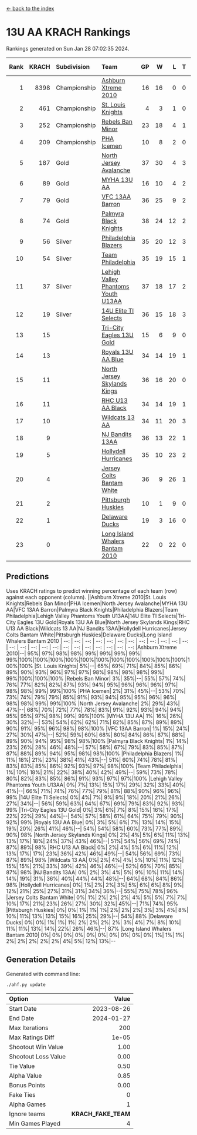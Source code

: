 [<- back to the index](readme.md)
# 13U AA KRACH Rankings
Rankings generated on Sun Jan 28 07:02:35 2024.

Rank|KRACH|Subdivision|Team|GP|W|L|T|OTW|OTL|SoS|Exp Wins|Win Diff
---:|---:|:---|:---|---:|---:|---:|---:|---:|---:|---:|---:|---:
1|8398|Championship|[Ashburn Xtreme 2010](https://gamesheetstats.com/seasons/3659/teams/140527/schedule)|16|16|0|0|0|0|95|16.8|-0.0
2|461|Championship|[St. Louis Knights](https://gamesheetstats.com/seasons/3659/teams/143323/schedule)|4|3|1|0|0|0|1701|3.8|-0.0
3|252|Championship|[Rebels Ban Minor](https://gamesheetstats.com/seasons/3659/teams/140539/schedule)|23|18|4|1|0|0|742|19.4|0.0
4|209|Championship|[PHA Icemen](https://gamesheetstats.com/seasons/3659/teams/143321/schedule)|10|8|2|0|2|0|67|8.9|0.0
5|187|Gold|[North Jersey Avalanche](https://gamesheetstats.com/seasons/3659/teams/140535/schedule)|37|30|4|3|0|0|258|32.4|0.0
6|89|Gold|[MYHA 13U AA](https://gamesheetstats.com/seasons/3659/teams/140533/schedule)|16|10|4|2|1|0|64|11.9|0.0
7|79|Gold|[VFC 13AA Barron](https://gamesheetstats.com/seasons/3659/teams/140544/schedule)|36|25|9|2|2|3|45|26.9|0.0
8|74|Gold|[Palmyra Black Knights](https://gamesheetstats.com/seasons/3659/teams/140537/schedule)|38|24|12|2|4|0|476|25.9|0.0
9|56|Silver|[Philadelphia Blazers](https://gamesheetstats.com/seasons/3659/teams/140538/schedule)|35|20|12|3|3|2|515|22.4|0.0
10|54|Silver|[Team Philadelphia](https://gamesheetstats.com/seasons/3659/teams/140542/schedule)|35|19|15|1|0|1|522|20.4|0.0
11|37|Silver|[Lehigh Valley Phantoms Youth U13AA](https://gamesheetstats.com/seasons/3659/teams/140531/schedule)|37|18|17|2|1|3|280|19.9|0.0
12|19|Silver|[14U Elite TI Selects](https://gamesheetstats.com/seasons/3659/teams/140526/schedule)|36|15|18|3|1|1|494|17.4|0.0
13|15||[Tri-City Eagles 13U Gold](https://gamesheetstats.com/seasons/3659/teams/140543/schedule)|15|6|9|0|1|2|47|6.9|0.0
14|13||[Royals 13U AA Blue](https://gamesheetstats.com/seasons/3659/teams/140541/schedule)|34|14|19|1|0|2|48|15.4|0.0
15|11||[North Jersey Skylands Kings](https://gamesheetstats.com/seasons/3659/teams/140536/schedule)|36|16|20|0|3|1|51|16.9|0.0
16|11||[RHC U13 AA Black](https://gamesheetstats.com/seasons/3659/teams/140540/schedule)|34|14|19|1|1|0|44|15.4|0.0
17|10||[Wildcats 13 AA](https://gamesheetstats.com/seasons/3659/teams/140545/schedule)|34|11|20|3|0|0|50|13.4|0.0
18|9||[NJ Bandits 13AA](https://gamesheetstats.com/seasons/3659/teams/140534/schedule)|36|13|22|1|2|5|279|14.4|0.0
19|5||[Hollydell Hurricanes](https://gamesheetstats.com/seasons/3659/teams/140529/schedule)|35|10|23|2|2|0|272|11.9|0.0
20|4||[Jersey Colts Bantam White](https://gamesheetstats.com/seasons/3659/teams/140530/schedule)|36|9|26|1|1|2|47|10.4|0.0
21|2||[Pittsburgh Huskies](https://gamesheetstats.com/seasons/3659/teams/149413/schedule)|10|1|9|0|0|1|843|1.9|0.0
22|1||[Delaware Ducks](https://gamesheetstats.com/seasons/3659/teams/140528/schedule)|19|3|16|0|0|1|30|3.9|0.0
23|0||[Long Island Whalers Bantam 2010](https://gamesheetstats.com/seasons/3659/teams/140532/schedule)|22|0|22|0|0|0|53|0.9|0.0

## Predictions
Uses KRACH ratings to predict winning percentage of each team (row) against each opponent (column).
||Ashburn Xtreme 2010|St. Louis Knights|Rebels Ban Minor|PHA Icemen|North Jersey Avalanche|MYHA 13U AA|VFC 13AA Barron|Palmyra Black Knights|Philadelphia Blazers|Team Philadelphia|Lehigh Valley Phantoms Youth U13AA|14U Elite TI Selects|Tri-City Eagles 13U Gold|Royals 13U AA Blue|North Jersey Skylands Kings|RHC U13 AA Black|Wildcats 13 AA|NJ Bandits 13AA|Hollydell Hurricanes|Jersey Colts Bantam White|Pittsburgh Huskies|Delaware Ducks|Long Island Whalers Bantam 2010
| --: | --: | --: | --: | --: | --: | --: | --: | --: | --: | --: | --: | --: | --: | --: | --: | --: | --: | --: | --: | --: | --: | --: | --: 
|Ashburn Xtreme 2010|--| 95%| 97%| 98%| 98%| 99%| 99%| 99%| 99%| 99%|100%|100%|100%|100%|100%|100%|100%|100%|100%|100%|100%|100%|100%
|St. Louis Knights|  5%|--| 65%| 69%| 71%| 84%| 85%| 86%| 89%| 90%| 93%| 96%| 97%| 97%| 98%| 98%| 98%| 98%| 99%| 99%|100%|100%|100%
|Rebels Ban Minor|  3%| 35%|--| 55%| 57%| 74%| 76%| 77%| 82%| 82%| 87%| 93%| 94%| 95%| 96%| 96%| 96%| 97%| 98%| 98%| 99%| 99%|100%
|PHA Icemen|  2%| 31%| 45%|--| 53%| 70%| 73%| 74%| 79%| 79%| 85%| 91%| 93%| 94%| 95%| 95%| 96%| 96%| 98%| 98%| 99%| 99%|100%
|North Jersey Avalanche|  2%| 29%| 43%| 47%|--| 68%| 70%| 72%| 77%| 78%| 83%| 91%| 92%| 93%| 94%| 94%| 95%| 95%| 97%| 98%| 99%| 99%|100%
|MYHA 13U AA|  1%| 16%| 26%| 30%| 32%|--| 53%| 54%| 62%| 62%| 71%| 82%| 85%| 87%| 89%| 89%| 90%| 91%| 95%| 96%| 98%| 98%|100%
|VFC 13AA Barron|  1%| 15%| 24%| 27%| 30%| 47%|--| 52%| 59%| 60%| 68%| 80%| 84%| 86%| 87%| 88%| 89%| 90%| 94%| 95%| 98%| 98%|100%
|Palmyra Black Knights|  1%| 14%| 23%| 26%| 28%| 46%| 48%|--| 57%| 58%| 67%| 79%| 83%| 85%| 87%| 87%| 88%| 89%| 94%| 95%| 98%| 98%|100%
|Philadelphia Blazers|  1%| 11%| 18%| 21%| 23%| 38%| 41%| 43%|--| 51%| 60%| 74%| 78%| 81%| 83%| 83%| 85%| 86%| 92%| 93%| 97%| 98%|100%
|Team Philadelphia|  1%| 10%| 18%| 21%| 22%| 38%| 40%| 42%| 49%|--| 59%| 73%| 78%| 80%| 82%| 83%| 85%| 86%| 91%| 93%| 97%| 97%|100%
|Lehigh Valley Phantoms Youth U13AA|  0%|  7%| 13%| 15%| 17%| 29%| 32%| 33%| 40%| 41%|--| 66%| 71%| 74%| 76%| 77%| 79%| 81%| 88%| 90%| 96%| 96%| 99%
|14U Elite TI Selects|  0%|  4%|  7%|  9%|  9%| 18%| 20%| 21%| 26%| 27%| 34%|--| 56%| 59%| 63%| 64%| 67%| 69%| 79%| 83%| 92%| 93%| 99%
|Tri-City Eagles 13U Gold|  0%|  3%|  6%|  7%|  8%| 15%| 16%| 17%| 22%| 22%| 29%| 44%|--| 54%| 57%| 58%| 61%| 64%| 75%| 79%| 90%| 92%| 99%
|Royals 13U AA Blue|  0%|  3%|  5%|  6%|  7%| 13%| 14%| 15%| 19%| 20%| 26%| 41%| 46%|--| 54%| 54%| 58%| 60%| 73%| 77%| 89%| 90%| 98%
|North Jersey Skylands Kings|  0%|  2%|  4%|  5%|  6%| 11%| 13%| 13%| 17%| 18%| 24%| 37%| 43%| 46%|--| 51%| 54%| 56%| 69%| 74%| 87%| 89%| 98%
|RHC U13 AA Black|  0%|  2%|  4%|  5%|  6%| 11%| 12%| 13%| 17%| 17%| 23%| 36%| 42%| 46%| 49%|--| 54%| 56%| 69%| 73%| 87%| 89%| 98%
|Wildcats 13 AA|  0%|  2%|  4%|  4%|  5%| 10%| 11%| 12%| 15%| 15%| 21%| 33%| 39%| 42%| 46%| 46%|--| 52%| 66%| 70%| 85%| 87%| 98%
|NJ Bandits 13AA|  0%|  2%|  3%|  4%|  5%|  9%| 10%| 11%| 14%| 14%| 19%| 31%| 36%| 40%| 44%| 44%| 48%|--| 64%| 68%| 84%| 86%| 98%
|Hollydell Hurricanes|  0%|  1%|  2%|  2%|  3%|  5%|  6%|  6%|  8%|  9%| 12%| 21%| 25%| 27%| 31%| 31%| 34%| 36%|--| 55%| 75%| 78%| 96%
|Jersey Colts Bantam White|  0%|  1%|  2%|  2%|  2%|  4%|  5%|  5%|  7%|  7%| 10%| 17%| 21%| 23%| 26%| 27%| 30%| 32%| 45%|--| 71%| 74%| 95%
|Pittsburgh Huskies|  0%|  0%|  1%|  1%|  1%|  2%|  2%|  2%|  3%|  3%|  4%|  8%| 10%| 11%| 13%| 13%| 15%| 16%| 25%| 29%|--| 54%| 88%
|Delaware Ducks|  0%|  0%|  1%|  1%|  1%|  2%|  2%|  2%|  2%|  3%|  4%|  7%|  8%| 10%| 11%| 11%| 13%| 14%| 22%| 26%| 46%|--| 87%
|Long Island Whalers Bantam 2010|  0%|  0%|  0%|  0%|  0%|  0%|  0%|  0%|  0%|  0%|  1%|  1%|  1%|  2%|  2%|  2%|  2%|  2%|  4%|  5%| 12%| 13%|--

## Generation Details

Generated with command line:
```
./ahf.py update
```

| Option | Value |
| :----- | ----: |
| Start Date | 2023-08-26 |
| End Date | 2024-01-27 |
| Max Iterations | 200 |
| Max Ratings Diff | 1e-05 |
| Shootout Win Value | 1.00 |
| Shootout Loss Value | 0.00 |
| Tie Value | 0.50 |
| Alpha Value | 0.85 |
| Bonus Points | 0.00 |
| Fake Ties | 0 |
| Alpha Games | 1 |
| Ignore teams | __KRACH_FAKE_TEAM__ |
| Min Games Played | 4 |

